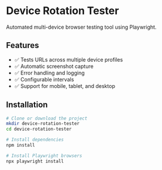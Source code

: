 # Device Rotation Tester

Automated multi-device browser testing tool using Playwright.

## Features

- ✅ Tests URLs across multiple device profiles
- ✅ Automatic screenshot capture
- ✅ Error handling and logging
- ✅ Configurable intervals
- ✅ Support for mobile, tablet, and desktop

## Installation

```bash
# Clone or download the project
mkdir device-rotation-tester
cd device-rotation-tester

# Install dependencies
npm install

# Install Playwright browsers
npx playwright install
